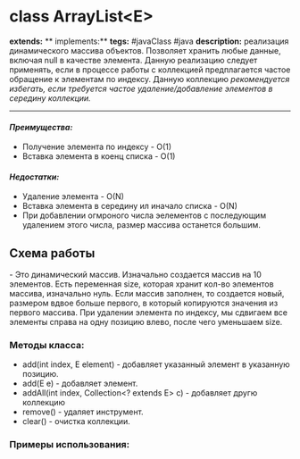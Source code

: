 # class ArrayList\<E>
**extends:** 
** implements:** 
**tegs:** #javaClass #java
**description:** реализация динамического массива объектов. Позволяет хранить любые данные, включая null в качестве элемента. Данную реализацию следует применять, если в процессе работы с коллекцией предплагается частое обращение к элементам по индексу. Данную коллекцию *рекомендуется избегать, если требуется частое удаление/добавление элементов в середину коллекции.*

---


#### *Преимущества:*
- Получение элемента по индексу - O(1)
- Вставка элемента в коенц списка - O(1)

#### *Недостатки:*
- Удаление элемента - O(N)
- Вставка элемента в середину ил иначало списка - O(N)
- При добавлении огмроного числа эелементов с последующим удалением этого числа, размер массива останется большим.

## Схема работы
\- Это динамический массив. Изначально создается массив на 10 элементов. Есть переменная size, которая хранит кол-во элементов массива, изначально нуль. Если массив заполнен, то создается новый, размером вдвое больше первого, в который копируются значения из первого массива. При удалении элемента по индексу, мы сдвигаем все элементы справа на одну позицию влево, после чего уменьшаем size. 

### Методы класса:
- add(int index, E element) - добавляет указанный элемент в указанную позицию.
- add(E e) - добавляет элемент.
- addAll(int index, Collection\<? extends E> c) - добавляет другю коллекцию 
- remove() - удаляет инструмент.
- clear() - очистка коллекции.

### Примеры использования:
